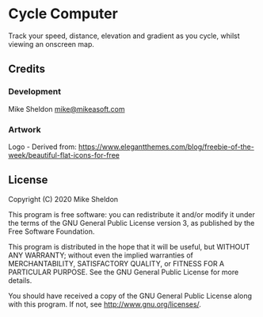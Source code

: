 # Cycle Computer

Track your speed, distance, elevation and gradient as you cycle, whilst viewing an onscreen map.

## Credits

### Development

Mike Sheldon <mike@mikeasoft.com>

### Artwork

Logo - Derived from: https://www.elegantthemes.com/blog/freebie-of-the-week/beautiful-flat-icons-for-free

## License

Copyright (C) 2020 Mike Sheldon

This program is free software: you can redistribute it and/or modify it under the terms of the GNU General Public License version 3, as published
by the Free Software Foundation.

This program is distributed in the hope that it will be useful, but WITHOUT ANY WARRANTY; without even the implied warranties of MERCHANTABILITY, SATISFACTORY QUALITY, or FITNESS FOR A PARTICULAR PURPOSE.  See the GNU General Public License for more details.

You should have received a copy of the GNU General Public License along with this program.  If not, see <http://www.gnu.org/licenses/>.
